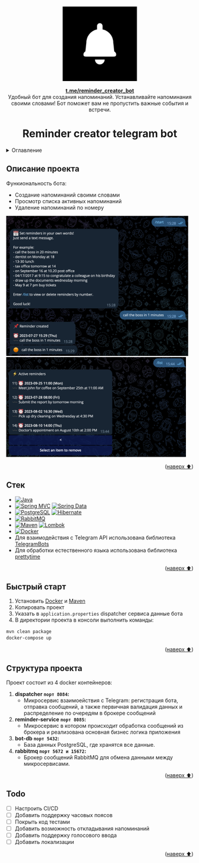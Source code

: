 <a name="readme-top"></a>

<div align="center">

<!-- PROJECT LOGO -->
  <a href="https://github.com/DaniilSergeew/reminder-creator-telegram-bot">
    <img src="files/img/bot logo.jpg" alt="Logo" width="200" height="200">
  </a>

   <p align="center">
      <a href="https://t.me/reminder_creator_bot"><strong>t.me/reminder_creator_bot</strong></a>
   <br />
      Удобный бот для создания напоминаний. Устанавливайте напоминания своими словами! Бот поможет вам не пропустить важные события и встречи.
  </p>

# Reminder creator telegram bot

</div>

<!-- TABLE OF CONTENTS -->
<details>
  <summary>Оглавление</summary>
  <ol>
    <li><a href="#Описание-проекта">Описание проекта</a> </li>
    <li><a href="#Стек">Стек</a></li>
    <li><a href="#Быстрый-старт">Быстрый старт</a></li>
    <li><a href="#Структура-проекта">Структура проекта</a></li>
    <li><a href="#Todo">Todo</a></li>
  </ol>
</details>

## Описание проекта

Функиональность бота:
- Создание напоминаний своими словами
- Просмотр списка активных напоминаний
- Удаление напоминаний по номеру

<img src="files/img/start.png" width="490" height="376">
<img src="files/img/list.png" width="484" height="268">

<p align="right">(<a href="#readme-top">наверх ⬆️</a>)</p>

## Стек

- [![Java][Java]][Java-url]
- [![Spring MVC][Spring MVC]][Spring MVC-url] [![Spring Data][Spring Data]][Spring Data-url]
- [![PostgreSQL][PostgreSQL]][PostgreSQL-url] [![Hibernate][Hibernate]][Hibernate-url]
- [![RabbitMQ][RabbitMQ]][RabbitMQ-url]
- [![Maven][Maven]][Maven-url] [![Lombok][Lombok]][Lombok-url]
- [![Docker][Docker]][Docker-url]
- Для взаимодействия с Telegram API использована библиотека [TelegramBots](https://github.com/rubenlagus/TelegramBots)
- Для обработки естественного языка использована библиотека [prettytime](https://github.com/ocpsoft/prettytime)

<p align="right">(<a href="#readme-top">наверх ⬆️</a>)</p>

## Быстрый старт

1. Установить  [Docker][docker-url] и [Maven][Maven-url]
2. Копировать проект
3. Указать в ```application.properties``` dispatcher сервиса данные бота
4. В директории проекта в консоли выполнить команды:
  ```sh
  mvn clean package 
  docker-compose up
  ```

<p align="right">(<a href="#readme-top">наверх ⬆️</a>)</p>

## Структура проекта

Проект состоит из 4 docker контейнеров:
1. **dispatcher `порт 8084`:**
    - Микросервис взаимоействия с Telegram: регистрация бота, отправка сообщений, а также первичная валидация данных и распределение по очередям в брокере сообщений
2. **reminder-service `порт 8085`:**
    - Микросервис в котором происходит обработка сообщений из брокера и реализована основная бизнес логика приложения
3. **bot-db `порт 5432`:**
   - База данных PostgreSQL, где хранятся все данные.
4. **rabbitmq `порт 5672 и 15672`:**
   - Брокер сообщений RabbitMQ для обмена данными между микросервисами.
<p align="right">(<a href="#readme-top">наверх ⬆️</a>)</p>

## Todo

- [ ] Настроить CI/CD
- [ ] Добавить поддержку часовых поясов
- [ ] Покрыть код тестами
- [ ] Добавить возможность откладывания напоминаний
- [ ] Добавить поддержку голосового ввода
- [ ] Добавить локализации

<p align="right">(<a href="#readme-top">наверх ⬆️</a>)</p>

<!-- MARKDOWN LINKS & IMAGES -->

[Java]: https://img.shields.io/badge/java%2017-orange?style=for-the-badge&logoColor=white
[Java-url]: https://www.java.com/ru/
[Spring MVC]: https://img.shields.io/badge/Spring%20MVC-6DB33F?style=for-the-badge&logo=spring&logoColor=white
[Spring MVC-url]: https://spring.io/projects/spring-boot
[Spring Data]: https://img.shields.io/badge/Spring%20Data-green?style=for-the-badge&logo=spring&logoColor=white
[Spring Data-url]: https://spring.io/projects/spring-data-jpa
[PostgreSQL]: https://img.shields.io/badge/Postgresql-4169E1?style=for-the-badge&logo=postgresql&logoColor=white
[PostgreSQL-url]: https://www.postgresql.org/
[Hibernate]: https://img.shields.io/badge/Hibernate-59666C?style=for-the-badge&logo=hibernate&logoColor=white
[Hibernate-url]: https://hibernate.org/
[RabbitMQ]: https://img.shields.io/badge/Rabbitmq-FF6600?style=for-the-badge&logo=rabbitmq&logoColor=white
[RabbitMQ-url]: https://www.rabbitmq.com/
[Maven]: https://img.shields.io/badge/Maven-C71A36?style=for-the-badge&logo=apachemaven&logoColor=white
[Maven-url]: https://maven.apache.org/
[Lombok]: https://img.shields.io/badge/Lombok-eb839d?style=for-the-badge&logoColor=white
[Lombok-url]: https://projectlombok.org/
[Docker]: https://img.shields.io/badge/Docker-2496ED?style=for-the-badge&logo=docker&logoColor=white
[Docker-url]: https://www.docker.com/

